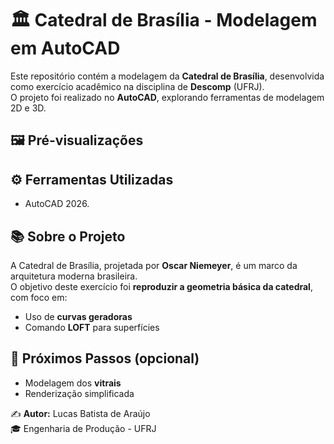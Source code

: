 # 🏛️ Catedral de Brasília - Modelagem em AutoCAD

Este repositório contém a modelagem da **Catedral de Brasília**, desenvolvida como exercício acadêmico na disciplina de **Descomp** (UFRJ).  
O projeto foi realizado no **AutoCAD**, explorando ferramentas de modelagem 2D e 3D.


## 🖼️ Pré-visualizações


## ⚙️ Ferramentas Utilizadas
- AutoCAD 2026.


## 📚 Sobre o Projeto
A Catedral de Brasília, projetada por **Oscar Niemeyer**, é um marco da arquitetura moderna brasileira.  
O objetivo deste exercício foi **reproduzir a geometria básica da catedral**, com foco em:  
- Uso de **curvas geradoras**  
- Comando **LOFT** para superfícies  

## 🚀 Próximos Passos (opcional)
- Modelagem dos **vitrais**  
- Renderização simplificada   

✍️ **Autor:** Lucas Batista de Araújo  
🎓 Engenharia de Produção - UFRJ  
